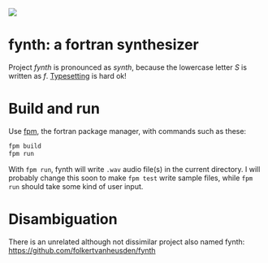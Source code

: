 
![](https://github.com/JeffIrwin/fynth/workflows/ci/badge.svg)

# fynth: a fortran synthesizer

Project _fynth_ is pronounced as _synth_, because the lowercase letter _S_ is
written as _f_.  [Typesetting](https://github.com/JeffIrwin/cali) is hard ok!

# Build and run

Use [fpm](https://fpm.fortran-lang.org/), the fortran package manager, with commands such as these:
```bash
fpm build
fpm run
```
<!-- fpm test -- does nothing yet -->

With `fpm run`, fynth will write `.wav` audio file(s) in the current directory.
I will probably change this soon to make `fpm test` write sample files, while
`fpm run` should take some kind of user input.

# Disambiguation

There is an unrelated although not dissimilar project also named fynth:  https://github.com/folkertvanheusden/fynth

